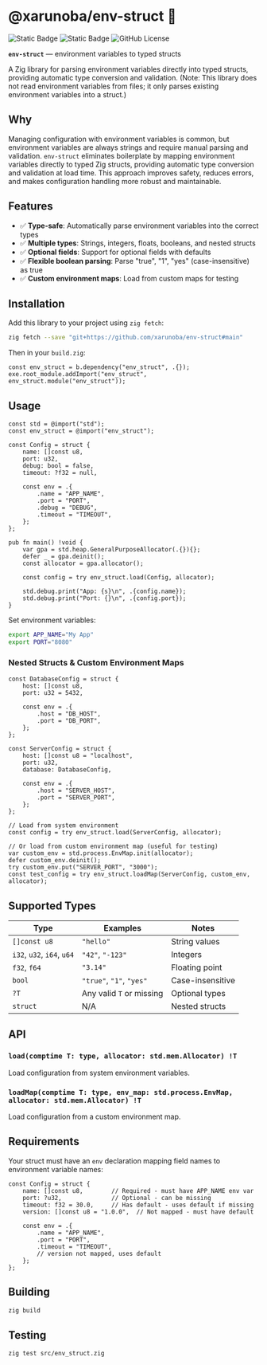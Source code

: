 # @xarunoba/env-struct 🌱

![Static Badge](https://img.shields.io/badge/Made_with-%E2%9D%A4%EF%B8%8F-red?style=for-the-badge) ![Static Badge](https://img.shields.io/badge/Zig-0.14.1-orange?style=for-the-badge&logo=zig) ![GitHub License](https://img.shields.io/github/license/xarunoba/env-struct?style=for-the-badge)

**`env-struct`** — environment variables to typed structs

A Zig library for parsing environment variables directly into typed structs, providing automatic type conversion and validation. (Note: This library does not read environment variables from files; it only parses existing environment variables into a struct.)

## Why

Managing configuration with environment variables is common, but environment variables are always strings and require manual parsing and validation. `env-struct` eliminates boilerplate by mapping environment variables directly to typed Zig structs, providing automatic type conversion and validation at load time. This approach improves safety, reduces errors, and makes configuration handling more robust and maintainable.

## Features

- ✅ **Type-safe**: Automatically parse environment variables into the correct types
- ✅ **Multiple types**: Strings, integers, floats, booleans, and nested structs
- ✅ **Optional fields**: Support for optional fields with defaults
- ✅ **Flexible boolean parsing**: Parse "true", "1", "yes" (case-insensitive) as true
- ✅ **Custom environment maps**: Load from custom maps for testing

## Installation

Add this library to your project using `zig fetch`:

```bash
zig fetch --save "git+https://github.com/xarunoba/env-struct#main"
```

Then in your `build.zig`:

```zig
const env_struct = b.dependency("env_struct", .{});
exe.root_module.addImport("env_struct", env_struct.module("env_struct"));
```

## Usage

```zig
const std = @import("std");
const env_struct = @import("env_struct");

const Config = struct {
    name: []const u8,
    port: u32,
    debug: bool = false,
    timeout: ?f32 = null,

    const env = .{
        .name = "APP_NAME",
        .port = "PORT",
        .debug = "DEBUG",
        .timeout = "TIMEOUT",
    };
};

pub fn main() !void {
    var gpa = std.heap.GeneralPurposeAllocator(.{}){};
    defer _ = gpa.deinit();
    const allocator = gpa.allocator();

    const config = try env_struct.load(Config, allocator);
    
    std.debug.print("App: {s}\n", .{config.name});
    std.debug.print("Port: {}\n", .{config.port});
}
```

Set environment variables:
```bash
export APP_NAME="My App"
export PORT="8080"
```

### Nested Structs & Custom Environment Maps

```zig
const DatabaseConfig = struct {
    host: []const u8,
    port: u32 = 5432,

    const env = .{
        .host = "DB_HOST",
        .port = "DB_PORT",
    };
};

const ServerConfig = struct {
    host: []const u8 = "localhost",
    port: u32,
    database: DatabaseConfig,

    const env = .{
        .host = "SERVER_HOST",
        .port = "SERVER_PORT",
    };
};

// Load from system environment
const config = try env_struct.load(ServerConfig, allocator);

// Or load from custom environment map (useful for testing)
var custom_env = std.process.EnvMap.init(allocator);
defer custom_env.deinit();
try custom_env.put("SERVER_PORT", "3000");
const test_config = try env_struct.loadMap(ServerConfig, custom_env, allocator);
```

## Supported Types

| Type | Examples | Notes |
|------|----------|-------|
| `[]const u8` | `"hello"` | String values |
| `i32`, `u32`, `i64`, `u64` | `"42"`, `"-123"` | Integers |
| `f32`, `f64` | `"3.14"` | Floating point |
| `bool` | `"true"`, `"1"`, `"yes"` | Case-insensitive |
| `?T` | Any valid `T` or missing | Optional types |
| `struct` | N/A | Nested structs |

## API

### `load(comptime T: type, allocator: std.mem.Allocator) !T`
Load configuration from system environment variables.

### `loadMap(comptime T: type, env_map: std.process.EnvMap, allocator: std.mem.Allocator) !T`
Load configuration from a custom environment map.

## Requirements

Your struct must have an `env` declaration mapping field names to environment variable names:

```zig
const Config = struct {
    name: []const u8,        // Required - must have APP_NAME env var
    port: ?u32,              // Optional - can be missing
    timeout: f32 = 30.0,     // Has default - uses default if missing
    version: []const u8 = "1.0.0",  // Not mapped - must have default

    const env = .{
        .name = "APP_NAME",
        .port = "PORT", 
        .timeout = "TIMEOUT",
        // version not mapped, uses default
    };
};
```

## Building

```bash
zig build
```

## Testing

```bash
zig test src/env_struct.zig
```